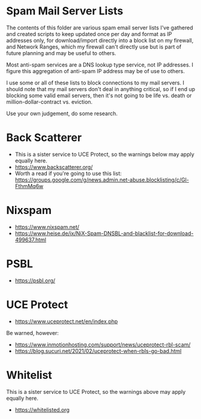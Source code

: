 # Spam Mail Server Lists

The contents of this folder are various spam email server lists I've gathered and created scripts to keep updated once per day and format as IP addresses only, for download/import directly into a block list on my firewall, and Network Ranges, which my firewall can't directly use but is part of future planning and may be useful to others.

Most anti-spam services are a DNS lookup type service, not IP addresses. I figure this aggregation of anti-spam IP address may be of use to others.

I use some or all of these lists to block connections to my mail servers. I should note that my mail servers don't deal in anything critical, so if I end up blocking some valid email servers, then it's not going to be life vs. death or million-dollar-contract vs. eviction.

Use your own judgement, do some research.

# Back Scatterer

- This is a sister service to UCE Protect, so the warnings below may apply equally here.
- https://www.backscatterer.org/
- Worth a read if you're going to use this list: https://groups.google.com/g/news.admin.net-abuse.blocklisting/c/Gl-FthmMq6w

# Nixspam

- https://www.nixspam.net/
- https://www.heise.de/ix/NiX-Spam-DNSBL-and-blacklist-for-download-499637.html

# PSBL

- https://psbl.org/

# UCE Protect

- https://www.uceprotect.net/en/index.php

Be warned, however:
- https://www.inmotionhosting.com/support/news/uceprotect-rbl-scam/
- https://blog.sucuri.net/2021/02/uceprotect-when-rbls-go-bad.html

# Whitelist

This is a sister service to UCE Protect, so the warnings above may apply equally here.

- https://whitelisted.org
